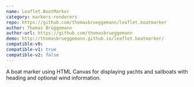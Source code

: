 ```yaml
---
name: Leaflet.BoatMarker
category: markers-renderers
repo: https://github.com/thomasbrueggemann/leaflet.boatmarker
author: Thomas Brüggemann
author-url: https://github.com/thomasbrueggemann
demo: http://thomasbrueggemann.github.io/leaflet.boatmarker/
compatible-v0:
compatible-v1: true
compatible-v2: false
---
```


A boat marker using HTML Canvas for displaying yachts and sailboats with heading and optional wind information.
